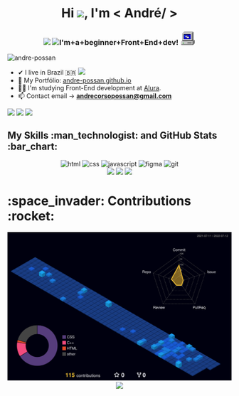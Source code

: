 <h1 align="center">Hi <img src=https://github.com/TheDudeThatCode/TheDudeThatCode/blob/master/Assets/Hi.gif width="35">, I'm < André/ ></h1>
<h3 align="center">
  <img src="https://github.com/TheDudeThatCode/TheDudeThatCode/blob/master/Assets/Earth.gif" width="35">
  <img alt="I'm+a+beginner+Front+End+dev!" src="https://readme-typing-svg.herokuapp.com?center=true&vCenter=true&lines=I'm+a+beginner+Front-End+dev!">
  <img src="https://github.com/TheDudeThatCode/TheDudeThatCode/blob/master/Assets/PC.gif" width="35">
</h3>

<p align="left"> <img src="https://komarev.com/ghpvc/?username=andre-possam&label=Profile%20views&color=0e75b6&style=flat" alt="andre-possan" /> </p>

- ✔ I live in Brazil 🇧🇷 <img src="https://i.pinimg.com/originals/88/a0/91/88a09146a4fee4b211120f93fbf48f79.gif" width="25">
- :scroll: My Portfólio: <a href="https://andre-possan.github.io/">andre-possan.github.io</a>
- :man_student: I'm studying Front-End development at <a href="https://www.alura.com.br/">Alura</a>. 
- 📫 Contact email → **andrecorsopossan@gmail.com**

<a href="https://www.youtube.com/channel/UCKzQzQKAzqBikUPEFh2SZPA" target="_blank"><img src="https://img.shields.io/badge/YouTube-FF0000?style=for-the-badge&logo=youtube&logoColor=white" target="_blank"></a>
<a href="https://discord.gg/qCSaTbV" target="_blank"><img src="https://img.shields.io/badge/Discord-7289DA?style=for-the-badge&logo=discord&logoColor=white" target="_blank"></a>
<a href = "mailto:andrecorsopossan@gmail.com"><img src="https://img.shields.io/badge/-Gmail-%23333?style=for-the-badge&logo=gmail&logoColor=white" target="_blank"></a>
  
<h2>My Skills :man_technologist:  and  GitHub Stats :bar_chart:</h2>
  
<div align="center">
    <img alt="html" height="50" width="100" src="https://cdn.jsdelivr.net/gh/devicons/devicon/icons/html5/html5-plain.svg">
    <img alt="css" height="50" width="100" src="https://cdn.jsdelivr.net/gh/devicons/devicon/icons/css3/css3-plain.svg">
    <img alt="javascript" height="50" width="100" src="https://cdn.jsdelivr.net/gh/devicons/devicon/icons/javascript/javascript-plain.svg">
    <img alt="figma" height="50" width="100" src="https://cdn.jsdelivr.net/gh/devicons/devicon/icons/figma/figma-original.svg"/>
    <img alt="git" height="50" width="100" src="https://cdn.jsdelivr.net/gh/devicons/devicon/icons/git/git-original.svg"/>
</div>

<div align="center">
  <img height="150px" src="https://github-readme-stats.vercel.app/api/top-langs/?username=andre-possan&langs_count=7&border_color=334152&bg_color=DEG,010810,111e2e&title_color=fff&text_color=b7d1e6&layout=compact"/>
  <img height="150px" src="https://github-readme-stats.vercel.app/api?username=andre-possan&show_icons=true&border_color=334152&bg_color=DEG,111e2e,010810&title_color=fff&text_color=b7d1e6&include_all_commits=true&count_private=true"/>
  <img height="150px" src="https://github-readme-streak-stats.herokuapp.com?user=andre-possan&background=111E2E&border=334152&currStreakNum=FFFFFF&fire=07CBFF&sideLabels=07CBFF&ring=2300FF&currStreakLabel=07CBFF&sideNums=FFFFFF&dates=B7D1E6"/>
</div>

<h1>:space_invader:	Contributions :rocket:</h1>
<img src="./profile-3d-contrib/profile-night-view.svg"/>

<div align="center">
<img width="60%" src="https://metrics.lecoq.io/andre-possan?template=classic&base.header=0&base.activity=0&base.community=0&base.repositories=0&base.metadata=0&achievements=1&base.indepth=false&base.hireable=false&achievements.threshold=C&achievements.secrets=true&achievements.display=compact&achievements.limit=0&config.timezone=America%2FSao_Paulo"/></div>

